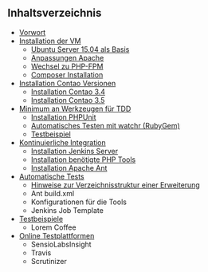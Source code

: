 ## Inhaltsverzeichnis

* [Vorwort](01-vorwort/README.md)
* [Installation der VM](02-installation-vm/README.md)
    * [Ubuntu Server 15.04 als Basis](02-installation-vm/01-ubuntu_server.md)
    * [Anpassungen Apache](02-installation-vm/02-anpassungen_apache.md)
    * [Wechsel zu PHP-FPM](02-installation-vm/03-wechsel_zu_php-fpm.md)
    * [Composer Installation](02-installation-vm/04-installation_composer.md)
* [Installation Contao Versionen](03-installation-contao/README.md)
    * [Installation Contao 3.4](03-installation-contao/installation_contao34_vhost.md)
    * [Installation Contao 3.5](03-installation-contao/installation_contao35_vhost.md)
* [Minimum an Werkzeugen für TDD](04-minimum-werkzeuge/README.md)
    * [Installation PHPUnit](04-minimum-werkzeuge/01-installation_phpunit.md)
    * [Automatisches Testen mit watchr (RubyGem)](04-minimum-werkzeuge/02-rubygem_watchr.md)
    * [Testbeispiel](04-minimum-werkzeuge/03-testbeispiel.md)
* [Kontinuierliche Integration](05-kontinuierliche-integration/README.md)
    * [Installation Jenkins Server](05-kontinuierliche-integration/01-installation-jenkins-server.md)
    * [Installation benötigte PHP Tools](05-kontinuierliche-integration/02-installation-php-test-tools.md)
    * [Installation Apache Ant](05-kontinuierliche-integration/03-installation-apache-ant.md)
* [Automatische Tests](06-automatische-tests/README.md)
    * [Hinweise zur Verzeichnisstruktur einer Erweiterung](06-automatische-tests/01-hinweise-verzeichnisstruktur.md) 
    * Ant build.xml
    * Konfigurationen für die Tools
    * Jenkins Job Template
* [Testbeispiele](07-beispiele/README.md)
    * Lorem Coffee
* [Online Testplattformen](10-online-testplattformen/README.md)
    * SensioLabsInsight
    * Travis
    * Scrutinizer
